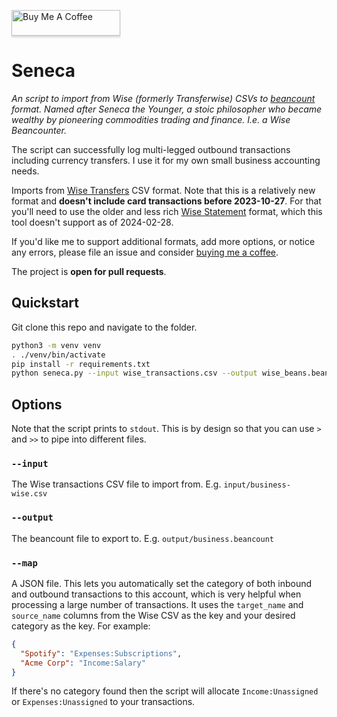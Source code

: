 <a href="https://www.buymeacoffee.com/fdavies93k" target="_blank"><img src="https://www.buymeacoffee.com/assets/img/custom_images/orange_img.png" alt="Buy Me A Coffee" style="height: 41px !important;width: 174px !important;box-shadow: 0px 3px 2px 0px rgba(190, 190, 190, 0.5) !important;-webkit-box-shadow: 0px 3px 2px 0px rgba(190, 190, 190, 0.5) !important;" ></a>

# Seneca

*An script to import from Wise (formerly Transferwise) CSVs to [beancount](https://github.com/beancount/beancount) format. Named after Seneca the Younger, a stoic philosopher who became wealthy by pioneering commodities trading and finance. I.e. a Wise Beancounter.*

The script can successfully log multi-legged outbound transactions including currency transfers. I use it for my own small business accounting needs.

Imports from [Wise Transfers](https://wise.com/help/articles/2489458/how-do-i-download-a-list-of-my-transfers) CSV format. Note that this is a relatively new format and **doesn't include card transactions before 2023-10-27**. For that you'll need to use the older and less rich [Wise Statement](https://wise.com/help/articles/2736049/how-do-i-download-a-statement) format, which this tool doesn't support as of 2024-02-28.

If you'd like me to support additional formats, add more options, or notice any errors, please file an issue and consider [buying me a coffee](https://www.buymeacoffee.com/fdavies93k).

The project is **open for pull requests**.

## Quickstart

Git clone this repo and navigate to the folder.

```sh
python3 -m venv venv
. ./venv/bin/activate
pip install -r requirements.txt 
python seneca.py --input wise_transactions.csv --output wise_beans.beancount --map categories.json
```

## Options

Note that the script prints to `stdout`. This is by design so that you can use `>` and `>>` to pipe into different files.

### `--input`

The Wise transactions CSV file to import from. E.g. `input/business-wise.csv`

### `--output`

The beancount file to export to. E.g. `output/business.beancount`

### `--map`

A JSON file. This lets you automatically set the category of both inbound and outbound transactions to this account, which is very helpful when processing a large number of transactions. It uses the `target_name` and `source_name` columns from the Wise CSV as the key and your desired category as the key. For example:

```json
{
  "Spotify": "Expenses:Subscriptions",
  "Acme Corp": "Income:Salary"
}
```

If there's no category found then the script will allocate `Income:Unassigned` or `Expenses:Unassigned` to your transactions.
